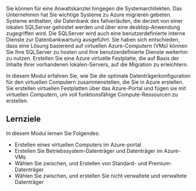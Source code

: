 Sie können für eine Anwaltskanzlei hingegen die Systemarchitekten. Das Unternehmen hat Sie wichtige Systeme zu Azure migrieren gebeten. Systeme enthalten, die Datenbank des fallverläufen, die derzeit von einer lokalen SQLServer gehostet werden und über eine desktop-Anwendung zugegriffen wird. Die SQLServer wird auch eine benutzerdefinierte interne Dienste zur Datenbankwartung ausgeführt. Sie haben sich entschieden, dass eine Lösung basierend auf virtuellen Azure-Computern (VMs) können Sie Ihre SQLServer zu hosten und Ihre benutzerdefinierte Dienste weiterhin zu nutzen. Erstellen Sie eine Azure virtuelle Festplatte, die auf Basis der Inhalte Ihrer vorhandenen lokalen-Servers, auf die Migration zu erleichtern.

In diesem Modul erfahren Sie, wie Sie die optimale Datenträgerkonfiguration für den virtuellen Computern zusammenstellen, die Sie in Azure erstellen. Sie erstellen virtuellen Festplatten über das Azure-Portal und fügen sie mit virtuellen Computern, um voll funktionsfähige Compute-Ressourcen zu erstellen.

## <a name="learning-objectives"></a>Lernziele

In diesem Modul lernen Sie Folgendes:

- Erstellen eines virtuellen Computers im Azure-portal
- Erstellen Sie Betriebssystem-Datenträger und Datenträger im Azure-VMs
- Wählen Sie zwischen, und Erstellen von Standard- und Premium-Datenträger
- Wählen Sie zwischen, und erstellen Sie nicht verwaltete und verwaltete Datenträger